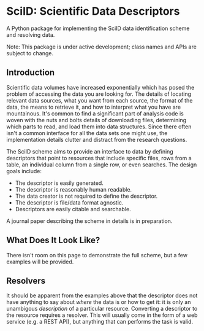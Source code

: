 
# SciID: Scientific Data Descriptors

A Python package for implementing the SciID data identification scheme and resolving data.

Note: This package is under active development; class names and APIs are subject to change.

## Introduction

Scientific data volumes have increased exponentially which has posed the problem of accessing the data you are looking for. The details of locating relevant data sources, what you want from each source, the format of the data, the means to retrieve it, and how to interpret what you have are mountainous. It's common to find a significant part of analysis code is woven with the nuts and bolts details of downloading files, determining which parts to read, and load them into data structures. Since there often isn't a common interface for all the data sets one might use, the implementation details clutter and distract from the research questions.

The SciID scheme aims to provide an interface to data by defining descriptors that point to resources that include specific files, rows from a table, an individual column from a single row, or even searches. The design goals include:

* The descriptor is easily generated.
* The descriptor is reasonably human readable.
* The data creator is not required to define the descriptor.
* The descriptor is file/data format agnostic.
* Descriptors are easily citable and searchable.

A journal paper describing the scheme in details is in preparation.

## What Does It Look Like?

There isn't room on this page to demonstrate the full scheme, but a few examples will be provided. 

## Resolvers

It should be apparent from the examples above that the descriptor does not have anything to say about *where* the data is or how to get it: it is only an unambigous *description* of a particular resource. Converting a descriptor to the resource requires a resolver. This will usually come in the form of a web service (e.g. a REST API), but anything that can performs the task is valid.
